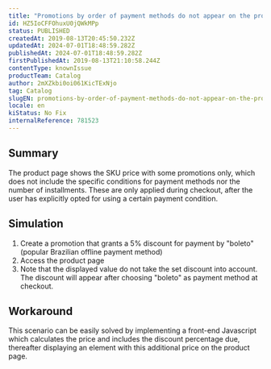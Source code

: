 ```yaml
---
title: "Promotions by order of payment methods do not appear on the product page"
id: HZ5IoCFFOhuxU0jQWkMPp
status: PUBLISHED
createdAt: 2019-08-13T20:45:50.232Z
updatedAt: 2024-07-01T18:48:59.282Z
publishedAt: 2024-07-01T18:48:59.282Z
firstPublishedAt: 2019-08-13T21:10:58.244Z
contentType: knownIssue
productTeam: Catalog
author: 2mXZkbi0oi061KicTExNjo
tag: Catalog
slugEN: promotions-by-order-of-payment-methods-do-not-appear-on-the-product-page
locale: en
kiStatus: No Fix
internalReference: 781523
---
```


## Summary


The product page shows the SKU price with some promotions only, which does not include the specific conditions for payment methods nor the number of installments. These are only applied during checkout, after the user has explicitly opted for using a certain payment condition.



##

## Simulation




1. Create a promotion that grants a 5% discount for payment by "boleto" (popular Brazilian offline payment method)
2. Access the product page
3. Note that the displayed value do not take the set discount into account. The discount will appear after choosing "boleto" as payment method at checkout.



##

## Workaround



This scenario can be easily solved by implementing a front-end Javascript which calculates the price and includes the discount percentage due, thereafter displaying an element with this additional price on the product page.









